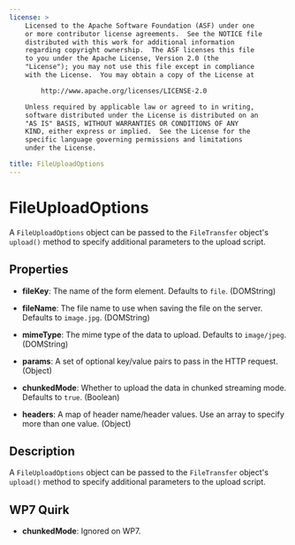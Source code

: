 ```yaml
---
license: >
    Licensed to the Apache Software Foundation (ASF) under one
    or more contributor license agreements.  See the NOTICE file
    distributed with this work for additional information
    regarding copyright ownership.  The ASF licenses this file
    to you under the Apache License, Version 2.0 (the
    "License"); you may not use this file except in compliance
    with the License.  You may obtain a copy of the License at

        http://www.apache.org/licenses/LICENSE-2.0

    Unless required by applicable law or agreed to in writing,
    software distributed under the License is distributed on an
    "AS IS" BASIS, WITHOUT WARRANTIES OR CONDITIONS OF ANY
    KIND, either express or implied.  See the License for the
    specific language governing permissions and limitations
    under the License.

title: FileUploadOptions
---
```


# FileUploadOptions

A `FileUploadOptions` object can be passed to the `FileTransfer`
object's `upload()` method to specify additional parameters to the
upload script.

## Properties

- __fileKey__: The name of the form element.  Defaults to `file`. (DOMString)

- __fileName__: The file name to use when saving the file on the server.  Defaults to `image.jpg`. (DOMString)

- __mimeType__: The mime type of the data to upload.  Defaults to `image/jpeg`. (DOMString)

- __params__: A set of optional key/value pairs to pass in the HTTP request. (Object)

- __chunkedMode__: Whether to upload the data in chunked streaming mode. Defaults to `true`. (Boolean)

- __headers__: A map of header name/header values. Use an array to specify more than one value. (Object)

## Description

A `FileUploadOptions` object can be passed to the `FileTransfer`
object's `upload()` method to specify additional parameters to the
upload script.

## WP7 Quirk

- __chunkedMode__: Ignored on WP7.
